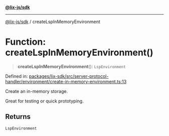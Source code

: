 [**@lix-js/sdk**](../README.md)

***

[@lix-js/sdk](../README.md) / createLspInMemoryEnvironment

# Function: createLspInMemoryEnvironment()

> **createLspInMemoryEnvironment**(): `LspEnvironment`

Defined in: [packages/lix-sdk/src/server-protocol-handler/environment/create-in-memory-environment.ts:13](https://github.com/opral/monorepo/blob/bc82d6c7272aa8ad8661dcf0fee644d9229ef5eb/packages/lix-sdk/src/server-protocol-handler/environment/create-in-memory-environment.ts#L13)

Create an in-memory storage.

Great for testing or quick prototyping.

## Returns

`LspEnvironment`
